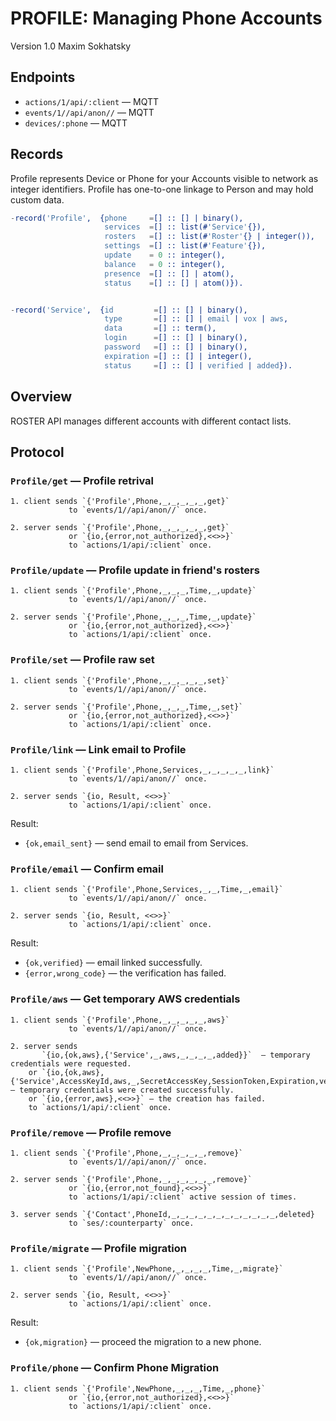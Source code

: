 PROFILE: Managing Phone Accounts
================================

Version 1.0 Maxim Sokhatsky

Endpoints
---------

* `actions/1/api/:client` — MQTT
* `events/1//api/anon//`  — MQTT
* `devices/:phone`        — MQTT



Records
-------

Profile represents Device or Phone for your Accounts visible to network as integer identifiers.
Profile has one-to-one linkage to Person and may hold custom data.

```erlang
-record('Profile',  {phone     =[] :: [] | binary(),
                     services  =[] :: list(#'Service'{}),
                     rosters   =[] :: list(#'Roster'{} | integer()),
                     settings  =[] :: list(#'Feature'{}),
                     update    = 0 :: integer(),
                     balance   = 0 :: integer(),
                     presence  =[] :: [] | atom(),
                     status    =[] :: [] | atom()}).

```

```erlang

-record('Service',  {id         =[] :: [] | binary(),
                     type       =[] :: [] | email | vox | aws,
                     data       =[] :: term(),
                     login      =[] :: [] | binary(),
                     password   =[] :: [] | binary(),
                     expiration =[] :: [] | integer(),
                     status     =[] :: [] | verified | added}).
```

Overview
--------

ROSTER API manages different accounts with different contact lists.

Protocol
--------

### `Profile/get` — Profile retrival

```
1. client sends `{'Profile',Phone,_,_,_,_,_,get}`
             to `events/1//api/anon//` once.
```

```
2. server sends `{'Profile',Phone,_,_,_,_,_,get}`
             or `{io,{error,not_authorized},<<>>}`
             to `actions/1/api/:client` once.
```

### `Profile/update` — Profile update in friend's rosters

```
1. client sends `{'Profile',Phone,_,_,_,Time,_,update}`
             to `events/1//api/anon//` once.
```

```
2. server sends `{'Profile',Phone,_,_,_,Time,_,update}`
             or `{io,{error,not_authorized},<<>>}`
             to `actions/1/api/:client` once.
```

### `Profile/set` — Profile raw set

```
1. client sends `{'Profile',Phone,_,_,_,_,_,set}`
             to `events/1//api/anon//` once.
```

```
2. server sends `{'Profile',Phone,_,_,_,Time,_,set}`
             or `{io,{error,not_authorized},<<>>}`
             to `actions/1/api/:client` once.
```

### `Profile/link` — Link email to Profile

```
1. client sends `{'Profile',Phone,Services,_,_,_,_,_,link}`
             to `events/1//api/anon//` once.
```

```
2. server sends `{io, Result, <<>>}`
             to `actions/1/api/:client` once.
```

Result:

* `{ok,email_sent}` — send email to email from Services.

### `Profile/email` — Confirm email

```
1. client sends `{'Profile',Phone,Services,_,_,Time,_,email}`
             to `events/1//api/anon//` once.
```

```
2. server sends `{io, Result, <<>>}`
             to `actions/1/api/:client` once.
```

Result:

* `{ok,verified}` — email linked successfully.
* `{error,wrong_code}` — the verification has failed.

### `Profile/aws` — Get temporary AWS credentials

```
1. client sends `{'Profile',Phone,_,_,_,_,_,aws}`
             to `events/1//api/anon//` once.
```

```
2. server sends 
       `{io,{ok,aws},{'Service',_,aws,_,_,_,_,added}}`  — temporary credentials were requested.
    or `{io,{ok,aws},{'Service',AccessKeyId,aws,_,SecretAccessKey,SessionToken,Expiration,verified}}` — temporary credentials were created successfully.
    or `{io,{error,aws},<<>>}` — the creation has failed.
    to `actions/1/api/:client` once.
```

### `Profile/remove` — Profile remove

```
1. client sends `{'Profile',Phone,_,_,_,_,_,remove}`
             to `events/1//api/anon//` once.
```

```
2. server sends `{'Profile',Phone,_,_,_,_,_,_,remove}`
             or `{io,{error,not_found},<<>>}`
             to `actions/1/api/:client` active session of times.
```

```
3. server sends `{'Contact',PhoneId,_,_,_,_,_,_,_,_,_,_,_,_,deleted}
             to `ses/:counterparty` once.
```


### `Profile/migrate` — Profile migration

```
1. client sends `{'Profile',NewPhone,_,_,_,_,Time,_,migrate}`
             to `events/1//api/anon//` once.
```

```
2. server sends `{io, Result, <<>>}`
             to `actions/1/api/:client` once.
```

Result:

* `{ok,migration}` — proceed the migration to a new phone.

### `Profile/phone` — Confirm Phone Migration

```
1. client sends `{'Profile',NewPhone,_,_,_,Time,_,phone}`
             or `{io,{error,not_authorized},<<>>}`
             to `actions/1/api/:client` once.
```
